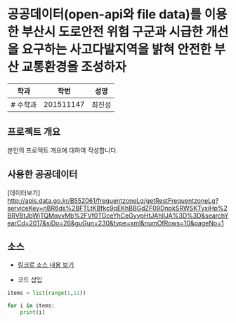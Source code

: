 # 공공데이터(open-api와 file data)를 이용한 부산시 도로안전 위험 구군과 시급한 개선을 요구하는 사고다발지역을 밝혀 안전한 부산 교통환경을 조성하자

학과 | 학번 | 성명
---- | ---- | ---- 
# 수학과 |201511147 |최진성


## 프로젝트 개요
본인의 프로젝트 개요에 대하여 작성합니다.

## 사용한 공공데이터 
[데이터보기]
http://apis.data.go.kr/B552061/frequentzoneLg/getRestFrequentzoneLg?serviceKey=nBR6ds%2BFTLtKBfkc9qEKhBBGdZF09DnpkSRWSKTyxiHp%2BRVBtJbWjTQMqvvMb%2FVf0TGceYhCeGyvpHtJAhIlJA%3D%3D&searchYearCd=2017&siDo=26&guGun=230&type=xml&numOfRows=10&pageNo=1
## 소스
* [링크로 소스 내용 보기](https://github.com/cybermin/python2019/blob/master/tes.py) 

* 코드 삽입
~~~python
items = list(range(1,11))

for i in items:
    print(i)
~~~

